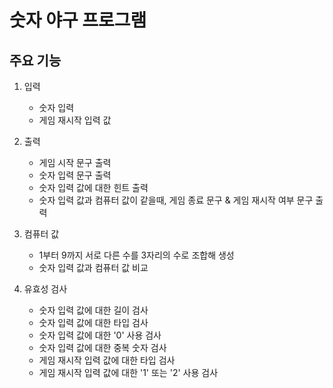 # 숫자 야구 프로그램

## 주요 기능
1. 입력
   - 숫자 입력
   - 게임 재시작 입력 값

2. 출력
   - 게임 시작 문구 출력
   - 숫자 입력 문구 출력
   - 숫자 입력 값에 대한 힌트 출력
   - 숫자 입력 값과 컴퓨터 값이 같을때, 게임 종료 문구 & 게임 재시작 여부 문구 출력

3. 컴퓨터 값
   - 1부터 9까지 서로 다른 수를 3자리의 수로 조합해 생성
   - 숫자 입력 값과 컴퓨터 값 비교

4. 유효성 검사
   - 숫자 입력 값에 대한 길이 검사
   - 숫자 입력 값에 대한 타입 검사
   - 숫자 입력 값에 대한 '0' 사용 검사
   - 숫자 입력 값에 대한 중복 숫자 검사
   - 게임 재시작 입력 값에 대한 타입 검사
   - 게임 재시작 입력 값에 대한 '1' 또는 '2' 사용 검사
